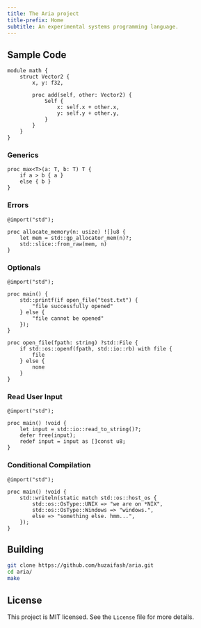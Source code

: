 ```yaml
---
title: The Aria project
title-prefix: Home
subtitle: An experimental systems programming language.
---
```


## Sample Code 

```
module math {
	struct Vector2 {
		x, y: f32,

		proc add(self, other: Vector2) {
			Self {
				x: self.x + other.x,
				y: self.y + other.y,
			}
		}
	}
}
```

### Generics

```
proc max<T>(a: T, b: T) T {
	if a > b { a }
	else { b }
}
```

### Errors

```
@import("std");

proc allocate_memory(n: usize) ![]u8 {
	let mem = std::gp_allocator_mem(n)?;
	std::slice::from_raw(mem, n)
}
```

### Optionals

```
@import("std");

proc main() {
	std::printf(if open_file("test.txt") {
		"file successfully opened"
	} else {
		"file cannot be opened"
	});
}

proc open_file(fpath: string) ?std::File {
	if std::os::openf(fpath, std::io::rb) with file {
		file
	} else {
		none
	}
}
```

### Read User Input

```
@import("std");

proc main() !void {
	let input = std::io::read_to_string()?;
	defer free(input);
	redef input = input as []const u8;
}
```

### Conditional Compilation

```
@import("std");

proc main() !void {
	std::writeln(static match std::os::host_os {
		std::os::OsType::UNIX => "we are on *NIX",
		std::os::OsType::Windows => "windows.",
		else => "something else. hmm...",
	});
}
```

## Building

```sh
git clone https://github.com/huzaifash/aria.git
cd aria/
make
```

## License

This project is MIT licensed. See the `License` file 
for more details.

